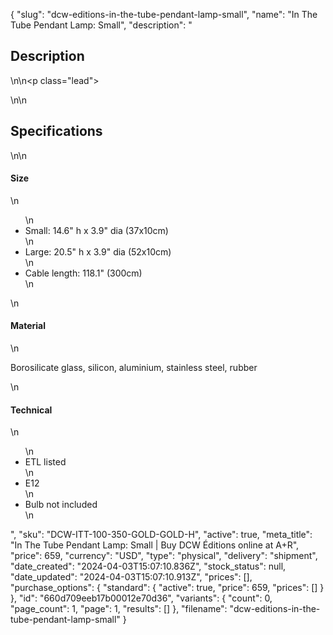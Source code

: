 {
  "slug": "dcw-editions-in-the-tube-pendant-lamp-small",
  "name": "In The Tube Pendant Lamp: Small",
  "description": "<h2>Description</h2>\n<!-- split -->\n<p class=\"lead\"> </p>\n<!-- split -->\n<h2>Specifications</h2>\n<!-- split -->\n<h4>Size</h4>\n<ul>\n<li>Small: 14.6\" h x 3.9\" dia (37x10cm)</li>\n<li>Large: 20.5\" h x 3.9\" dia (52x10cm)</li>\n<li>Cable length: 118.1\" (300cm)</li>\n</ul>\n<h4>Material</h4>\n<p>Borosilicate glass, silicon, aluminium, stainless steel, rubber</p>\n<h4>Technical</h4>\n<ul>\n<li>ETL listed</li>\n<li>E12</li>\n<li>Bulb not included</li>\n</ul>",
  "sku": "DCW-ITT-100-350-GOLD-GOLD-H",
  "active": true,
  "meta_title": "In The Tube Pendant Lamp: Small | Buy DCW Éditions online at A+R",
  "price": 659,
  "currency": "USD",
  "type": "physical",
  "delivery": "shipment",
  "date_created": "2024-04-03T15:07:10.836Z",
  "stock_status": null,
  "date_updated": "2024-04-03T15:07:10.913Z",
  "prices": [],
  "purchase_options": {
    "standard": {
      "active": true,
      "price": 659,
      "prices": []
    }
  },
  "id": "660d709eeb17b00012e70d36",
  "variants": {
    "count": 0,
    "page_count": 1,
    "page": 1,
    "results": []
  },
  "filename": "dcw-editions-in-the-tube-pendant-lamp-small"
}